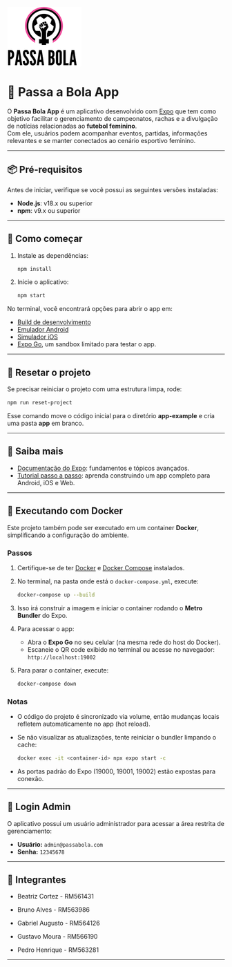 ![Logo Passa Bola](./assets/logo.png)

# 📱 Passa a Bola App

O **Passa Bola App** é um aplicativo desenvolvido com [Expo](https://expo.dev) que tem como objetivo facilitar o gerenciamento de campeonatos, rachas e a divulgação de notícias relacionadas ao **futebol feminino**.  
Com ele, usuários podem acompanhar eventos, partidas, informações relevantes e se manter conectados ao cenário esportivo feminino.

---
## 📦 Pré-requisitos

Antes de iniciar, verifique se você possui as seguintes versões instaladas:

- **Node.js**: v18.x ou superior  
- **npm**: v9.x ou superior  

---

## 🚀 Como começar

1. Instale as dependências:

   ```bash
   npm install
   ```

2. Inicie o aplicativo:

   ```bash
   npm start
   ```

No terminal, você encontrará opções para abrir o app em:

- [Build de desenvolvimento](https://docs.expo.dev/develop/development-builds/introduction/)
- [Emulador Android](https://docs.expo.dev/workflow/android-studio-emulator/)
- [Simulador iOS](https://docs.expo.dev/workflow/ios-simulator/)
- [Expo Go](https://expo.dev/go), um sandbox limitado para testar o app.

---

## 🔄 Resetar o projeto

Se precisar reiniciar o projeto com uma estrutura limpa, rode:

```bash
npm run reset-project
```

Esse comando move o código inicial para o diretório **app-example** e cria uma pasta **app** em branco.

---

## 📖 Saiba mais

- [Documentação do Expo](https://docs.expo.dev/): fundamentos e tópicos avançados.  
- [Tutorial passo a passo](https://docs.expo.dev/tutorial/introduction/): aprenda construindo um app completo para Android, iOS e Web.  

---

## 🐳 Executando com Docker

Este projeto também pode ser executado em um container **Docker**, simplificando a configuração do ambiente.

### Passos

1. Certifique-se de ter [Docker](https://docs.docker.com/get-docker/) e [Docker Compose](https://docs.docker.com/compose/install/) instalados.

2. No terminal, na pasta onde está o `docker-compose.yml`, execute:

   ```bash
   docker-compose up --build
   ```

3. Isso irá construir a imagem e iniciar o container rodando o **Metro Bundler** do Expo.

4. Para acessar o app:

   - Abra o **Expo Go** no seu celular (na mesma rede do host do Docker).  
   - Escaneie o QR code exibido no terminal ou acesse no navegador:  
     `http://localhost:19002`

5. Para parar o container, execute:

   ```bash
   docker-compose down
   ```

### Notas

- O código do projeto é sincronizado via volume, então mudanças locais refletem automaticamente no app (hot reload).  
- Se não visualizar as atualizações, tente reiniciar o bundler limpando o cache:  

   ```bash
   docker exec -it <container-id> npx expo start -c
   ```

- As portas padrão do Expo (19000, 19001, 19002) estão expostas para conexão.

---

## 🔑 Login Admin

O aplicativo possui um usuário administrador para acessar a área restrita de gerenciamento:

- **Usuário:** `admin@passabola.com`  
- **Senha:** `12345678`


---

## 👥 Integrantes
- Beatriz Cortez - RM561431
 
- Bruno Alves - RM563986
 
- Gabriel Augusto - RM564126
 
- Gustavo Moura - RM566190
 
- Pedro Henrique - RM563281

---